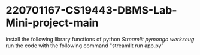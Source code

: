 # 220701167-CS19443-DBMS-Lab-Mini-project-main
install the following library functions of python
*Streamlit*
*pymongo*
*werkzeug*
run the code with the following command 
"streamlit run app.py"
